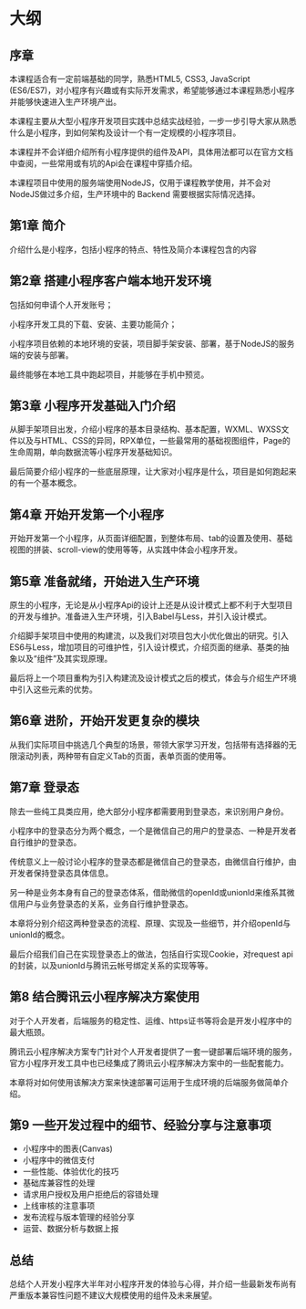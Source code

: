 # 大纲

## 序章

本课程适合有一定前端基础的同学，熟悉HTML5, CSS3, JavaScript (ES6/ES7)，对小程序有兴趣或有实际开发需求，希望能够通过本课程熟悉小程序并能够快速进入生产环境产出。

本课程主要从大型小程序开发项目实践中总结实战经验，一步一步引导大家从熟悉什么是小程序，到如何架构及设计一个有一定规模的小程序项目。

本课程并不会详细介绍所有小程序提供的组件及API，具体用法都可以在官方文档中查阅，一些常用或有坑的Api会在课程中穿插介绍。

本课程项目中使用的服务端使用NodeJS，仅用于课程教学使用，并不会对NodeJS做过多介绍，生产环境中的 Backend 需要根据实际情况选择。

## 第1章 简介

介绍什么是小程序，包括小程序的特点、特性及简介本课程包含的内容

## 第2章 搭建小程序客户端本地开发环境

包括如何申请个人开发账号；

小程序开发工具的下载、安装、主要功能简介；

小程序项目依赖的本地环境的安装，项目脚手架安装、部署，基于NodeJS的服务端的安装与部署。

最终能够在本地工具中跑起项目，并能够在手机中预览。

## 第3章 小程序开发基础入门介绍

从脚手架项目出发，介绍小程序的基本目录结构、基本配置，WXML、WXSS文件以及与HTML、CSS的异同，RPX单位，一些最常用的基础视图组件，Page的生命周期，单向数据流等小程序开发基础知识。

最后简要介绍小程序的一些底层原理，让大家对小程序是什么，项目是如何跑起来的有一个基本概念。

## 第4章 开始开发第一个小程序

开始开发第一个小程序，从页面详细配置，到整体布局、tab的设置及使用、基础视图的拼装、scroll-view的使用等等，从实践中体会小程序开发。

## 第5章 准备就绪，开始进入生产环境

原生的小程序，无论是从小程序Api的设计上还是从设计模式上都不利于大型项目的开发与维护。准备进入生产环境，引入Babel与Less，并引入设计模式。

介绍脚手架项目中使用的构建流，以及我们对项目包大小优化做出的研究。引入ES6与Less，增加项目的可维护性，引入设计模式，介绍页面的继承、基类的抽象以及“组件”及其实现原理。

最后将上一个项目重构为引入构建流及设计模式之后的模式，体会与介绍生产环境中引入这些元素的优势。

## 第6章 进阶，开始开发更复杂的模块

从我们实际项目中挑选几个典型的场景，带领大家学习开发，包括带有选择器的无限滚动列表，两种带有自定义Tab的页面，表单页面的使用等。

## 第7章 登录态

除去一些纯工具类应用，绝大部分小程序都需要用到登录态，来识别用户身份。

小程序中的登录态分为两个概念，一个是微信自己的用户的登录态、一种是开发者自行维护的登录态。

传统意义上一般讨论小程序的登录态都是微信自己的登录态，由微信自行维护，由开发者保持登录态具体信息。

另一种是业务本身有自己的登录态体系，借助微信的openId或unionId来维系其微信用户与业务登录态的关系，业务自行维护登录态。

本章将分别介绍这两种登录态的流程、原理、实现及一些细节，并介绍openId与unionId的概念。

最后介绍我们自己在实现登录态上的做法，包括自行实现Cookie，对request api的封装，以及unionId与腾讯云帐号绑定关系的实现等等。

## 第8 结合腾讯云小程序解决方案使用

对于个人开发者，后端服务的稳定性、运维、https证书等将会是开发小程序中的最大瓶颈。

腾讯云小程序解决方案专门针对个人开发者提供了一套一键部署后端环境的服务，官方小程序开发工具中也已经集成了腾讯云小程序解决方案中的一些配套能力。

本章将对如何使用该解决方案来快速部署可运用于生成环境的后端服务做简单介绍。

## 第9 一些开发过程中的细节、经验分享与注意事项

- 小程序中的图表(Canvas)
- 小程序中的微信支付
- 一些性能、体验优化的技巧
- 基础库兼容性的处理
- 请求用户授权及用户拒绝后的容错处理
- 上线审核的注意事项
- 发布流程与版本管理的经验分享
- 运营、数据分析与数据上报

## 总结

总结个人开发小程序大半年对小程序开发的体验与心得，并介绍一些最新发布尚有严重版本兼容性问题不建议大规模使用的组件及未来展望。
